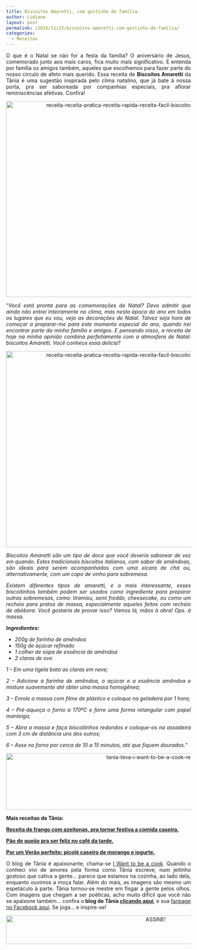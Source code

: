 ```yaml
---
title: Biscoitos Amaretti, com gostinho de família.
author: Lidiane
layout: post
permalink: /2016/11/23/biscoitos-amaretti-com-gostinho-de-familia/
categories:
  - Receitas
---
```

<p align="justify">
  O que é o Natal se não for a festa da família? O aniversário de Jesus, comemorado junto aos mais caros, fica muito mais significativo. E entenda por família os amigos também, aqueles que escolhemos para fazer parte do nosso círculo de afeto mais querido. Essa receita de <strong>Biscoitos Amaretti</strong> da Tânia é uma sugestão inspirada pelo clima natalino, que já bate à nossa porta, pra ser saboreada por companhias especiais, pra aflorar reminiscências afetivas. Confira!
</p>

<p align="center">
  <img class="alignnone size-full wp-image-13305" src="https://www.trololodemulher.com.br/2016/11/RECEITA-RECEITA-PRATICA-RECEITA-RAPIDA-RECEITA-FACIL-BISCOITOS-CASEIROS-BISCOITOS-AMARETTI3.jpg" alt="receita-receita-pratica-receita-rapida-receita-facil-biscoitos-caseiros-biscoitos-amaretti3" width="800" height="534" />
</p>

<p align="justify">
  “<em>Você está pronta para as comemorações de Natal? Devo admitir que ainda não entrei inteiramente no clima, mas nesta época do ano em todos os lugares que eu vou, vejo as decorações de Natal. Talvez seja hora de começar a preparar-me para este momento especial do ano, quando irei encontrar parte da minha família e amigos. E pensando nisso, a receita de hoje na minha opinião combina perfeitamente com a atmosfera de Natal: biscoitos Amaretti. Você conhece essa delícia?</em>
</p>

<p align="center">
  <img class="alignnone size-full wp-image-13301" src="https://www.trololodemulher.com.br/2016/11/RECEITA-RECEITA-PRATICA-RECEITA-RAPIDA-RECEITA-FACIL-BISCOITOS-CASEIROS-BISCOITOS-AMARETTI2.jpg" alt="receita-receita-pratica-receita-rapida-receita-facil-biscoitos-caseiros-biscoitos-amaretti2" width="800" height="534" />
</p>

<p align="justify">
  <em>Biscoitos Amaretti são um tipo de doce que você deveria saborear de vez em quando. Estes tradicionais biscoitos italianos, com sabor de amêndoas, são ideais para serem acompanhados com uma xícara de chá ou, alternativamente, com um copo de vinho para sobremesa.</em>
</p>

<p align="justify">
  <em>Existem diferentes tipos de amaretti, e o mais interessante, esses biscoitinhos também podem ser usados como ingrediente para preparar outras sobremesas, como: tiramisu, semi freddo, cheesecake, ou como um recheio para pratos de massa, especialmente aqueles feitos com recheio de abóbora. Você gostaria de provar isso? Vamos lá, mãos à obra! Ops. à massa.</em>
</p>

<p align="justify">
  <strong><em>Ingredientes:</em></strong>
</p>

  * <div align="justify">
      <em>200g de farinha de amêndoa </em>
    </div>

  * <div align="justify">
      <em>150g de açúcar refinado </em>
    </div>

  * <div align="justify">
      <em>1 colher de sopa de essência de amêndoa </em>
    </div>

  * <div align="justify">
      <em>2 claras de ovo</em>
    </div>

<p align="justify">
  <em>1 – Em uma tigela bata as claras em neve;</em>
</p>

<p align="justify">
  <em>2 – Adicione a farinha de amêndoa, o açúcar e a essência amêndoa e misture suavemente até obter uma massa homogênea;</em>
</p>

<p align="justify">
  <em>3 – Enrole a massa com filme de plástico e coloque na geladeira por 1 hora;</em>
</p>

<p align="justify">
  <em>4 – Pré-aqueça o forno a 170ºC e forre uma forma retangular com papel manteiga;</em>
</p>

<p align="justify">
  <em>5 – Abra a massa e faça biscoitinhos redondos e coloque-os na assadeira com 3 cm de distância uns dos outros;</em>
</p>

<p align="justify">
  <em>6 – Asse no forno por cerca de 10 a 15 minutos, até que fiquem dourados.</em>”
</p>

<p align="center">
  <img class="alignnone size-full wp-image-13037" src="https://www.trololodemulher.com.br/2016/10/TANIA-TEVA-I-WANT-TO-BE-A-COOK-RECEITAS.jpg" alt="tania-teva-i-want-to-be-a-cook-receitas" width="800" height="154" />
</p>

<p align="justify">
  <strong>Mais receitas de Tânia:</strong>
</p>

<p align="justify">
  <a href="http://www.trololodemulher.com.br/2016/11/18/receita-de-frango/" target="_blank" rel="noopener noreferrer"><strong>Receita de frango com azeitonas, pra tornar festiva a comida caseira.</strong></a>
</p>

<p align="justify">
  <a href="http://www.trololodemulher.com.br/2016/11/08/pao-de-queijo/" target="_blank" rel="noopener noreferrer"><strong>Pão de queijo pra ser feliz no café da tarde.</strong></a>
</p>

<p align="justify">
  <a href="http://www.trololodemulher.com.br/2016/11/03/picole-caseiro/" target="_blank" rel="noopener noreferrer"><strong>Por um Verão perfeito: picolé caseiro de morango e iogurte.</strong></a>
</p>

<p align="justify">
  O blog de Tânia é apaixonante, chama-se <a href="https://iwanttobeacook.wordpress.com/" target="_blank" rel="noopener noreferrer">I Want to be a cook</a>. Quando o conheci vivi de amores pela forma como Tânia escreve, num jeitinho gostoso que cativa a gente… parece que estamos na cozinha, ao lado dela, enquanto ouvimos a moça falar. Além do mais, as imagens são mesmo um espetáculo à parte. Tânia tornou-se mestre em fisgar a gente pelos olhos. Com imagens que chegam a ser poéticas, acho muito difícil que você não se apaixone também… confira o<strong> blog de Tânia <a href="https://iwanttobeacook.wordpress.com/" target="_blank" rel="noopener noreferrer">clicando aqui</a></strong>, e sua <a href="https://www.facebook.com/Iwanttobeacook-818578268272846/" target="_blank" rel="noopener noreferrer">fanpage no Facebook aqui</a>. Se joga… e inspire-se!
</p>

<p align="center">
  <a href="http://feedburner.google.com/fb/a/mailverify?uri=blogbichafemea&loc=pt_BR" target="_blank" rel="noopener noreferrer"><img class="alignnone size-full wp-image-10439" src="https://www.trololodemulher.com.br/2014/09/ASSINE.png" alt="ASSINE!" width="800" height="78" /></a>
</p>

<p align="justify">